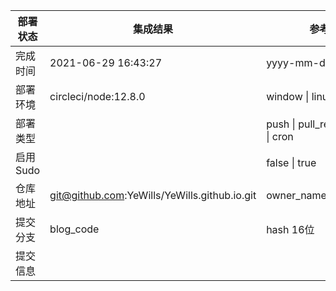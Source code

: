 部署状态 | 集成结果 | 参考值
---|---|---
完成时间 | 2021-06-29 16:43:27 | yyyy-mm-dd hh:mm:ss
部署环境 | circleci/node:12.8.0 | window \| linux + stable
部署类型 |  | push \| pull_request \| api \| cron
启用Sudo |  | false \| true
仓库地址 | git@github.com:YeWills/YeWills.github.io.git | owner_name/repo_name
提交分支 | blog_code | hash 16位
提交信息 |  |
